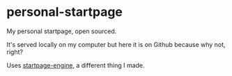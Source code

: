 # personal-startpage
My personal startpage, open sourced. 

It's served locally on my computer but here it is on Github because why not, right?

Uses [startpage-engine](https://github.com/tacohitbox/startpage-engine), a different thing I made.
